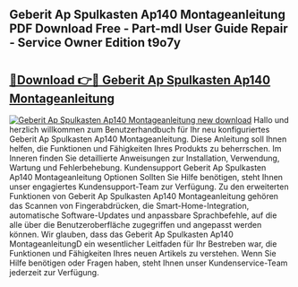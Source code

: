 ## Geberit Ap Spulkasten Ap140 Montageanleitung PDF Download Free - Part-mdl User Guide Repair - Service Owner Edition t9o7y

# <h2><a href="http://df6n64.blite.top/?on=Geberit+Ap+Spulkasten+Ap140+Montageanleitung">🔗Download 👉🔴 Geberit Ap Spulkasten Ap140 Montageanleitung</a></h2>

[![Geberit Ap Spulkasten Ap140 Montageanleitung new download](https://i.imgur.com/lujVjoI.png)](http://df6n64.blite.top/?on=Geberit+Ap+Spulkasten+Ap140+Montageanleitung)
Hallo und herzlich willkommen zum Benutzerhandbuch für Ihr neu konfiguriertes Geberit Ap Spulkasten Ap140 Montageanleitung. Diese Anleitung soll Ihnen helfen, die Funktionen und Fähigkeiten Ihres Produkts zu beherrschen. Im Inneren finden Sie detaillierte Anweisungen zur Installation, Verwendung, Wartung und Fehlerbehebung. Kundensupport Geberit Ap Spulkasten Ap140 Montageanleitung Optionen Sollten Sie Hilfe benötigen, steht Ihnen unser engagiertes Kundensupport-Team zur Verfügung. Zu den erweiterten Funktionen von Geberit Ap Spulkasten Ap140 Montageanleitung gehören das Scannen von Fingerabdrücken, die Smart-Home-Integration, automatische Software-Updates und anpassbare Sprachbefehle, auf die alle über die Benutzeroberfläche zugegriffen und angepasst werden können. Wir glauben, dass das Geberit Ap Spulkasten Ap140 MontageanleitungD ein wesentlicher Leitfaden für Ihr Bestreben war, die Funktionen und Fähigkeiten Ihres neuen Artikels zu verstehen. Wenn Sie Hilfe benötigen oder Fragen haben, steht Ihnen unser Kundenservice-Team jederzeit zur Verfügung.
